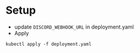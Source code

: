# Setup

- update `DISCORD_WEBHOOK_URL` in deployment.yaml
- Apply
```
kubectl apply -f deployment.yaml
```